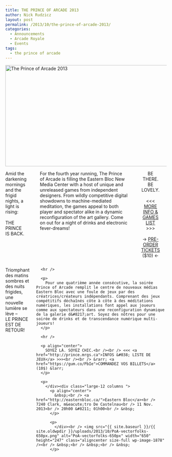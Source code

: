 ```yaml
---
title: THE PRINCE OF ARCADE 2013
author: Nick Rudzicz
layout: post
permalink: /2013/10/the-prince-of-arcade-2013/
categories:
  - Announcements
  - Arcade Royale
  - Events
tags:
  - the prince of arcade
---
```

<img src="{{ site.baseurl }}/{{ site.oldwpdir }}/uploads/2013/10/PoA-web-650px1.png" alt="The Prince of Arcade 2013" width="650" height="315" class="aligncenter size-full wp-image-1875" />

<div class="large-6 columns ">
  <p>
    Amid the darkening mornings and the frigid nights, a light is rising:<br /><br /> THE PRINCE IS BACK.
  </p>
  
  <hr />
  
  <p>
    For the fourth year running, The Prince of Arcade is filling the Eastern Bloc New Media Center with a host of unique and unreleased games from independent designers. From wildly competitive digital showdowns to machine-mediated meditation, the games appeal to both player and spectator alike in a dynamic reconfiguration of the art gallery. Come on out for a night of drinks and electronic fever-dreams!<br /> &nbsp;<br /> &nbsp;<br /> &nbsp;
  </p>
  
  <hr />
  
  <p align="center">
    BE THERE. BE LOVELY.<br /><br /> <<< <a href="http://prince.mrgs.ca">MORE INFO &#038; GAMES LIST</a> >>><br /><br /> &rarr; <a href="https://gum.co/PbIe">PRE-ORDER TICKETS</a> ($10) &larr;
  </p>
  
  <p>
    </div><div class="large-6 columns ">
      <p>
        Triomphant des matins sombres et des nuits frigides, une nouvelle lumière se lève –<br />LE PRINCE EST DE RETOUR!
      </p>
      
      <hr />
      
      <p>
        Pour une quatrième année consécutive, la soirée Prince of Arcade remplit le centre de nouveaux médias Eastern Bloc avec une foule de jeux par des créatrices/créateurs indépendants. Comprenant des jeux compétitifs déchaînés côte à côte à des méditations numériques, les installations font appel aux joueurs comme aux spectateurs dans une reconfiguration dynamique de la galerie d&#8217;art. Soyez des nôtres pour une soirée de drinks et de transcendance numérique multi-joueurs!
      </p>
      
      <hr />
      
      <p align="center">
        SOYEZ LÀ. SOYEZ CHIC.<br /><br /> <<< <a href="http://prince.mrgs.ca">INFOS &#038; LISTE DE JEUX</a> >>><br /><br /> &rarr; <a href="https://gum.co/PbIe">COMMANDEZ VOS BILLETS</a> (10$) &larr;
      </p>
      
      <p>
        </div><div class="large-12 columns ">
          <p align="center">
            &nbsp;<br /> <a href="http://easternbloc.ca/">Eastern Bloc</a><br /> 7240 Clark, m&eacute;tro De Castelnau<br /> 11 Nov. 2013<br /> 20h00 &#8211; 01h00<br /> &nbsp;
          </p>
          
          <p>
            </div><br /> <img src="{{ site.baseurl }}/{{ site.oldwpdir }}/uploads/2013/10/PoA-vectorfolks-650px.png" alt="PoA-vectorfolks-650px" width="650" height="247" class="aligncenter size-full wp-image-1878" /><br /> &nbsp;<br /> &nbsp;<br /> &nbsp;
          </p>